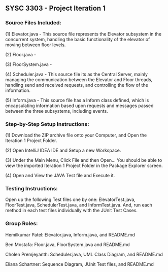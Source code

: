 ##  SYSC 3303 - Project Iteration 1

### Source Files Included:

(1) Elevator.java - This source file represents the Elevator subsystem in the concurrent system, handling the basic functionality of the elevator of moving between floor levels.

(2) Floor.java - 

(3) FloorSystem.java - 

(4) Scheduler.java - This source file its as the Central Server, mainly managing the communication between the Elevator and Floor threads, handling send and received requests, and controlling the flow of the information.

(5) Inform.java - This source file has a Inform class defined, which is encapsulating information based upon requests and messages passed between the three subsystems, including events.


### Step-by-Step Setup Instructions:

(1) Download the ZIP archive file onto your Computer, and Open the Iteration 1 Project Folder. 

(2) Open IntelliJ IDEA IDE and Setup a new Workspace. 

(3) Under the Main Menu, Click File and then Open… You should be able to view the imported Iteration 1 Project Folder in the Package Explorer screen.

(4) Open and View the JAVA Test file and Execute it.


### Testing Instructions:

Open up the following Test files one by one: ElevatorTest.java, FloorTest.java, SchedulerTest.java, and InformTest.java. And, run each method in each test files individually with the JUnit Test Cases.


### Group Roles:

Hemilkumar Patel: Elevator.java, Inform.java, and README.md

Ben Mostafa: Floor.java, FloorSystem.java and README.md

Cholen Premjeyanth: Scheduler.java, UML Class Diagram, and README.md

Eliana Schartner: Sequence Diagram, JUnit Test files, and README.md
